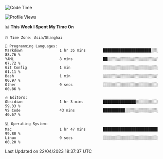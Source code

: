 <!--START_SECTION:waka-->
![Code Time](http://img.shields.io/badge/Code%20Time-99%20hrs%2058%20mins-blue)

![Profile Views](http://img.shields.io/badge/Profile%20Views-22-blue)

📊 **This Week I Spent My Time On** 

```text
🕑︎ Time Zone: Asia/Shanghai

💬 Programming Languages: 
Markdown                 1 hr 35 mins        ██████████████████████░░░   88.76 % 
YAML                     8 mins              ██░░░░░░░░░░░░░░░░░░░░░░░   07.72 % 
Git Config               1 min               ░░░░░░░░░░░░░░░░░░░░░░░░░   01.11 % 
Bash                     1 min               ░░░░░░░░░░░░░░░░░░░░░░░░░   00.97 % 
Other                    0 secs              ░░░░░░░░░░░░░░░░░░░░░░░░░   00.86 % 

🔥 Editors: 
Obsidian                 1 hr 3 mins         ███████████████░░░░░░░░░░   59.33 % 
VS Code                  43 mins             ██████████░░░░░░░░░░░░░░░   40.67 % 

💻 Operating System: 
Mac                      1 hr 47 mins        █████████████████████████   99.80 % 
Linux                    0 secs              ░░░░░░░░░░░░░░░░░░░░░░░░░   00.20 % 
```


 Last Updated on 22/04/2023 18:37:37 UTC
<!--END_SECTION:waka-->